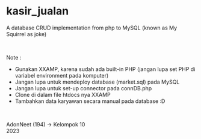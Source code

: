 # kasir_jualan  

A database CRUD implementation from php to MySQL (known as My Squirrel as joke) 

<br>

Note :  
+ Gunakan XXAMP, karena sudah ada built-in PHP (jangan lupa set PHP di variabel environment pada komputer) 
+ Jangan lupa untuk mendeploy database (market.sql) pada MySQL
+ Jangan lupa untuk set-up connector pada connDB.php 
+ Clone di dalam file htdocs nya XXAMP
+ Tambahkan data karyawan secara manual pada database :D

<br>

AdonNeet (194)  -> Kelompok 10  
2023